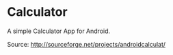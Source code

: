 Calculator
==========

A simple Calculator App for Android.

Source: http://sourceforge.net/projects/androidcalculat/
